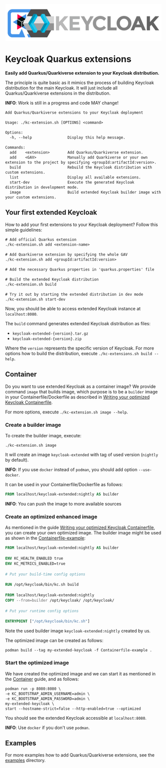 ![Keycloak-extended](logo.png)

# Keycloak Quarkus extensions

**Easily add Quarkus/Quarkiverse extension to your Keycloak distribution.**

The principle is quite basic as it mimics the process of building Keycloak distribution for the main Keycloak.
It will just include all Quarkus/Quarkiverse extensions in the distribution.

**INFO**: Work is still in a progress and code MAY change!

```shell
Add Quarkus/Quarkiverse extensions to your Keycloak deployment

Usage: ./kc-extension.sh [OPTIONS] <command>

Options:
  -h, --help                Display this help message.

Commands:
  add    <extension>        Add Quarkus/Quarkiverse extension.
  add    <GAV>              Manually add Quarkiverse or your own extension to the project by specifying <groupId:artifactId:version>.
  build                     Rebuild the Keycloak distribution with custom extensions.
  list                      Display all available extensions.
  start-dev                 Execute the generated Keycloak distribution in development mode.
  image                     Build extended Keycloak builder image with your custom extensions.
```

## Your first extended Keycloak

How to add your first extensions to your Keycloak deployment? Follow this simple guidelines:

```shell 
# Add official Quarkus extension
./kc-extension.sh add <extension-name>

# Add Quarkiverse extension by specifying the whole GAV
./kc-extension.sh add <groupId:artifactId:version>

# Add the necessary Quarkus properties in 'quarkus.properties' file

# Build the extended Keycloak distribution
./kc-extension.sh build

# Try it out by starting the extended distribution in dev mode
./kc-extension.sh start-dev
```

Now, you should be able to access extended Keycloak instance at `localhost:8080`.

The `build` command generates extended Keycloak distribution as files:

* `keycloak-extended-{version}.tar.gz`
* `keycloak-extended-{version}.zip`

Where the `version` represents the specific version of Keycloak.
For more options how to build the distribution, execute `./kc-extensions.sh build --help`.

## Container

Do you want to use extended Keycloak as a container image?
We provide command `image` that builds image, which purpose is to be a `builder` image in your Containerfile/Dockerfile
as described
in [Writing your optimized Keycloak Containerfile](https://www.keycloak.org/server/containers#_writing_your_optimized_keycloak_containerfile).

For more options, execute `./kc-extension.sh image --help`.

### Create a builder image

To create the builder image, execute:

```shell
./kc-extension.sh image
```

It will create an image `keycloak-extended` with tag of used version (`nightly` by default).

**INFO**: If you use `docker` instead of `podman`, you should add option `--use-docker`.

It can be used in your Containerfile/Dockerfile as follows:

```Dockerfile
FROM localhost/keycloak-extended:nightly AS builder
```

**INFO**: You can push the image to more available sources

### Create an optimized enhanced image

As mentioned in the
guide [Writing your optimized Keycloak Containerfile](https://www.keycloak.org/server/containers#_writing_your_optimized_keycloak_containerfile),
you can create your own optimized image.
The builder image might be used as shown in the [Containerfile-example](Containerfile-example):

```Dockerfile
FROM localhost/keycloak-extended:nightly AS builder

ENV KC_HEALTH_ENABLED true
ENV KC_METRICS_ENABLED=true

# Put your build-time config options

RUN /opt/keycloak/bin/kc.sh build

FROM localhost/keycloak-extended:nightly
COPY --from=builder /opt/keycloak/ /opt/keycloak/

# Put your runtime config options

ENTRYPOINT ["/opt/keycloak/bin/kc.sh"]
```

Note the used builder image `keycloak-extended:nightly` created by us.

The optimized image can be created as follows:

```shell
podman build --tag my-extended-keycloak -f Containerfile-example .
```

### Start the optimized image

We have created the optimized image and we can start it as mentioned in the [Container](https://www.keycloak.org/getting-started/getting-started-podman) guide, and as follows:

```shell
podman run -p 8080:8080 \
-e KC_BOOTSTRAP_ADMIN_USERNAME=admin \
-e KC_BOOTSTRAP_ADMIN_PASSWORD=admin \
my-extended-keycloak \
start --hostname-strict=false --http-enabled=true --optimized
```

You should see the extended Keycloak accessible at `localhost:8080`.

**INFO**: Use `docker` if you don't use `podman`.

## Examples

For more examples how to add Quarkus/Quarkiverse extensions, see the [examples](examples) directory.
